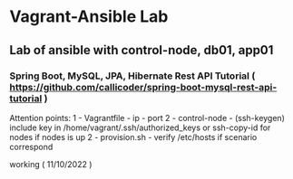# Vagrant-Ansible Lab 

## Lab of ansible with control-node, db01, app01 
### Spring Boot, MySQL, JPA, Hibernate Rest API Tutorial ( https://github.com/callicoder/spring-boot-mysql-rest-api-tutorial )

Attention points:
1 - Vagrantfile
    - ip
    - port
2 - control-node
    - (ssh-keygen) include key in /home/vagrant/.ssh/authorized_keys or ssh-copy-id for nodes if nodes is up
2 - provision.sh
    - verify /etc/hosts if scenario correspond

working ( 11/10/2022 )